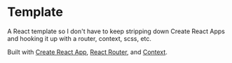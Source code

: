 # Template

A React template so I don't have to keep stripping down Create React Apps and hooking it up with a router, context, scss, etc.

Built with [Create React App](https://create-react-app.dev/), [React Router](https://reactrouter.com/), and [Context](https://reactjs.org/docs/context.html).

